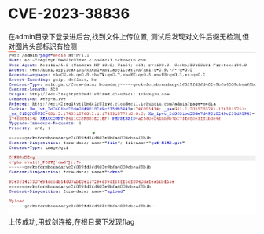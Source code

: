 # CVE-2023-38836
在admin目录下登录进后台,找到文件上传位置,
测试后发现对文件后缀无检测,但对图片头部标识有检测
![](vx_images/264182481187383.png)
上传成功,用蚁剑连接,在根目录下发现flag